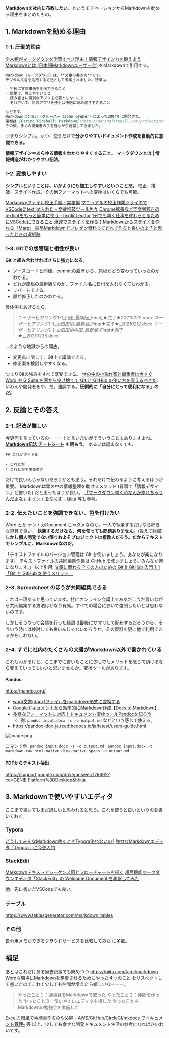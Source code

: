 **Markdownを社内に布教したい**、というモチベーションからMarkdownを勧める理由をまとめたもの。

## 1. Markdownを勧める理由
### 1-1. 圧倒的理由

[全人類がマークダウンを学習すべき理由｜情報デザイン力を鍛えよう](https://note.com/smartcamp_design/n/nd9e58517f07e)
[Markdownとは (日本語Markdownユーザー会)](http://www.markdown.jp/what-is-markdown/) をMarkdownで引用する。

```引用.md
Markdown（マークダウン）は、**文章の書き方**です。
デジタル文書を活用する方法として考案されました。特徴は、

- 手軽に文章構造を明示できること
- 簡単で、覚えやすいこと
- 読み書きに特別なアプリを必要としないこと
- それでいて、対応アプリを使えば快適に読み書きできること

などです。
Markdownはジョン・グルーバー（John Gruber）によって2004年に開発され、
最初は [Daring Fireball: Markdown](http://daringfireball.net/projects/markdown/) で公開されました。
その後、多くの開発者の手を経ながら発展してきました。
```
つまりシンプル。かつ、使うだけで**分かりやすいドキュメント作成を自動的に意識できる。**

**情報デザイン＝あらゆる情報をわかりやすくすること**。
**マークダウンとは | 情報構造がわかりやすい記法**。

### 1-2. 変換しやすい

**シンプルということは、いかようにも加工しやすいということだ。**
校正、推敲、スライド作成、その他フォーマットへの変換はいくらでも可能。

[Markdownファイル校正手順 - 実務編](https://qiita.com/e99h2121/items/2b7aaa1625db2785d3bd)
[マニュアルの校正作業ツライのでVSCodeにtextlint入れた - 文章推敲ツール色々](https://qiita.com/e99h2121/items/9024b2dbe5741b44f137)
[Chrome拡張などで文書校正のtextlintをもっと簡単に使う - textlint editor](https://qiita.com/e99h2121/items/10958410fc19f915d30d)
[1分でも早く仕事を終わらせるためにVSCodeにできること](https://qiita.com/EaE/items/4ca1b35396eba682a86f)
[爆速でスライドを作る！Markdownからスライドを作れる「Marp」](https://qiita.com/msp0310/items/0e54f69457f81bc64754)
[結局Markdownでプレゼン資料ってどれで作ると良いのよ？と思ったときの選択肢](https://qiita.com/e99h2121/items/de4a7aa2409b54e42817)



### 1-3. Gitでの版管理と相性が良い
**Git と組み合わせればさらに強力になる。**

- ソースコードと同様、commitの履歴から、原稿がどう変わっていったのかわかる。
- どれが原稿の最新版なのか、ファイル名に日付を入れなくてもわかる。 
- リバートできる。
- 誰が修正したのかわかる。

具体例をあげるなら、

> ユーザーヒアリング1-1_山田_最新版_Final_★完了★_20210222.docx
> ユーザーヒアリング1-1_山田田中_最新版_Final_★完了★__20210212.docx
> ユーザーヒアリング1-1_山田田中中田_最新版_Final_★完了★__20210225.docx

...のような地獄からの開放。

- 変更点に関して、Git上で議論できる。
- 修正案を検討しやすくなる。


つまりGitの強みをすべて享受できる。
[世の中の小説作家と編集者は今すぐ Word や G Suite を窓から投げ捨てて Git と GitHub の使い方を覚えるべきだ](https://qiita.com/ktkraoichi/items/f6ad43c2da0b3136d6be)、いわんや開発者をや、だ。強調する。**圧倒的に「自分にとって便利になる」のだ。**



## 2. 反論とその答え
### 2-1. 記法が難しい
今更何を言っているのーーー！と言いたいがそういうこともありますよね。
**[Markdown記法 チートシート](https://qiita.com/Qiita/items/c686397e4a0f4f11683d) を読もう。**
あるいは読まなくても、

```
## これがタイトル
```

```
- これとか
* これとかで箇条書き
```
だけで良いんじゃないだろうかとも思う。それだけで伝わるように考えるほうが重要。
Markdownは頭の中の情報整理を助けるメソッド (冒頭で「情報デザイン」と書いた) だと思ったほうが良い。
[「マークダウン書く時なんか崩れちゃうんだよな」ポイントをなくす - Qiita](https://qiita.com/aizawa213/items/0d9ae989a94e3943942a) 等も参考。

### 2-2. 伝えたいことを強調できない、色を付けたい
Word とか ナントカDocument じゃダメなのか。一人で執筆するだけなら好きな道具で良い。
**執筆するだけなら、何を使っても問題ありません。**(敢えて強調) 
**しかし個人開発でない限りおよそプロジェクトは複数人だろう。だからテキストでシンプルに、Markdownなのだ。**

「テキストファイルのバージョン管理は Git を使いましょう。あなたが楽になります。
テキストファイルの共同編集作業は GitHub を使いましょう。みんなが楽になります。」
以上引用: [文章に関わる全ての人のための Git & GitHub 入門 1-1「Git と GitHub を使うメリット」](https://qiita.com/ktkraoichi/items/6b31644e4832882310d8#27-word-%E3%81%A8%E3%81%8B-google-document-%E3%81%98%E3%82%83%E3%83%80%E3%83%A1)


### 2-3. Spreadsheet のほうが共同編集できる
これは一理あると思っています。特にオンライン会議上でああだこうだ言いながら共同編集する方法はかなり有効。すべての場合において強制したいとは思わないのです。

しかしそうやって会議を行った結論は最後にサマリして配布するだろうから、そういう時には検討しても良いんじゃないだろうか。その資料を更に他で利用できるかもしれない。

### 2-4. すでに社内のたくさんの文書がMarkdown以外で書かれている
これもわかるけど、ここまでに書いたことに少しでもメリットを感じて頂けるなら変えていってもいいと思いませんか。変換ツールがあります。

#### Pandoc 

https://pandoc.org/


- [word文書(docx)ファイルをmarkdown形式に変換する](https://qiita.com/kinagaki/items/460577f46529484d720e)
- [Googleドキュメントから効率的にMarkdown作成【Docs to Markdown】](https://qiita.com/lilacs/items/450a4c14b978ddee4a88)
- [多様なフォーマットに対応！ドキュメント変換ツールPandocを知ろう](https://qiita.com/sky_y/items/80bcd0f353ef5b8980ee)
    - 例: `pandoc input.docx -s -o output.md` などという感じで使える。
- https://pandoc-doc-ja.readthedocs.io/ja/latest/users-guide.html

![image.png](https://qiita-image-store.s3.ap-northeast-1.amazonaws.com/0/93824/cff8e42e-a12a-934e-bad1-1aa47d374287.png)

コマンド例: 
`pandoc input.docx -s -o output.md `
`pandoc input.docx -t markdown-raw_html-native_divs-native_spans -o output.md `


#### PDFからテキスト抽出

https://support.google.com/drive/answer/176692?co=GENIE.Platform%3DDesktop&hl=ja



## 3. Markdownで使いやすいエディタ

ここまで書いてもまだ訝しいと思われると思う。これを使うと良いというのを書いておく。

### Typora
[どうしてみんなMarkdown書くときTypora使わないの?](https://qiita.com/AnchorBlues/items/532dba54cd2f0465af97)
[強力なMarkdownエディタ「Typora」に今更入門](https://qiita.com/4_mio_11/items/223326c3289f6b2c2a07)

### StackEdit
[Markdownテキストでシーケンス図とフローチャートを描く](https://qiita.com/ka215/items/a709665cb34c505ccf1f)
[超高機能マークダウンエディタ「StackEdit」の Welcome Document を和訳してみた](https://qiita.com/ka215/items/9a7768609b88c5df8ef6)

他、先に書いたVSCodeでも良い。

### テーブル
https://www.tablesgenerator.com/markdown_tables

### その他
[自分用メモができるクラウドサービスを比較してみた](https://qiita.com/fuwamaki/items/6af4b8d7710a4fd579cb) に多数。



## 補足

あとはこれだけある過去記事でも眺めつつ
https://qiita.com/tags/markdown
[Wordな職場にMarkdownを定着させるためにやった４つのこと](https://qiita.com/segur/items/915aee79a5ba0c5f847b) をリスペクトして書いたのでこれで少しでも仲間が増えたら嬉しいなーーー。

> やったこと１：議事録をMarkdownで取った
やったこと２：仲間を作った
やったこと３：使いやすいエディタを探した
やったこと４：Markdownの勉強会を実施した

[Excel方眼紙で手順書作るのやめ隊 - AWS/GitHub/CircleCI/mkdocs でドキュメント管理-](https://qiita.com/hassaku_63/items/83daf4dac111f0b5390f) 等
以上、少しでも幸せな開発ドキュメント生活の参考になればさいわいです。
